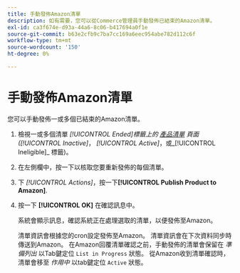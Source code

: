 ```yaml
---
title: 手動發佈Amazon清單
description: 如有需要，您可以從Commerce管理員手動發佈已結束的Amazon清單。
exl-id: ca3f674e-d93a-44a6-8c06-b417694a0f1e
source-git-commit: b63e2cfb9c7ba7cc169a6eec954abe782d112c6f
workflow-type: tm+mt
source-wordcount: '150'
ht-degree: 0%

---
```


# 手動發佈Amazon清單

您可以手動發佈一或多個已結束的Amazon清單。

1. 檢視一或多個清單 _[!UICONTROL Ended]_標籤上的 [產品清單](./managing-product-listings.md) 頁面(_[!UICONTROL Inactive]_， _[!UICONTROL Active]_，或_[!UICONTROL Ineligible]_ 標籤)。

1. 在左側欄中，按一下以核取您要重新發佈的每個清單。

1. 下 _[!UICONTROL Actions]_，按一下&#x200B;**[!UICONTROL Publish Product to Amazon]**.

1. 按一下 **[!UICONTROL OK]** 在確認訊息中。

   系統會顯示訊息，確認系統正在處理選取的清單，以便發佈至Amazon。

   清單資訊會根據您的cron設定發佈至Amazon。 清單資訊會在下次資料同步時傳送到Amazon。 在Amazon回覆清單確認之前，手動發佈的清單會保留在 _準備列出_ 以Tab鍵定位 `List in Progress` 狀態。 從Amazon收到清單確認時，清單會移至 _作用中_ 以tab鍵定位 `Active` 狀態。
